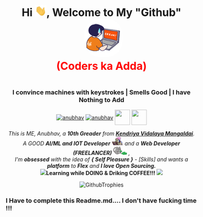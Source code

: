  <div style="justify-items: center;">
        <div>
            <div style="display: flex;">
            <h1 align="center">Hi <img
                        src="https://raw.githubusercontent.com/ABSphreak/ABSphreak/master/gifs/Hi.gif" width="30px">,
                    Welcome to My "Github"  <img src="assets/error.gif"
                        alt="Fucking GIF" style="border-radius: 40px; margin-left: 10px;" height="100" width="100"> <span style="color: red;"><br> (Coders ka Adda)</span></h1>
            </div>
            <h3 align="center">I convince machines with keystrokes | Smells Good | I have Nothing to Add</h3>
            <p align="center">
                <a href="https://www.linkedin.com/in/anubhav-shivam-nath-42a568265/" target="blank"><img align="center"
                        src="https://user-images.githubusercontent.com/74038190/235294012-0a55e343-37ad-4b0f-924f-c8431d9d2483.gif"
                        alt="anubhav" height="40" width="40"></a>
                <a href="https://www.instagram.com/anubhav_shivam_nath/" target="blank"><img align="center"
                        src="https://user-images.githubusercontent.com/74038190/235294013-a33e5c43-a01c-43f6-b44d-a406d8b4ab75.gif"
                        alt="anubhav" height="40" width="40"></a>
                <a href="https://www.youtube.com/@anubhavshivamnath"><img align="center"
                        src="https://user-images.githubusercontent.com/74038190/235294007-de441046-823e-4eff-89bf-d4df52858b65.gif"
                        height="40" width="40"></a>
                <a href="https://x.com/WhiteDe11243027"><img align="center"
                        src="https://raw.githubusercontent.com/johan/svg-cleanups/5bac1ce84167c62770c481146e3511d22a2931c5/logos/twitter.svg"
                        height="40" width="40"></a>
            </p>
            <p align="center">
                <em>
                    This is ME, Anubhav, a <b>10th Greader</b> from <a href="https://mangaldoi.kvs.ac.in/"> <b>Kendriya
                            Vidalaya Mangaldai</b></a>. <br>
                    A GOOD <b>AI/ML and IOT Developer</b> <img src="/assets/developer.gif" width="30px"> and a <b>Web
                        Developer (FREELANCER)</b>&nbsp;<img src="assets/money .gif" width="36px">&nbsp;,<br>I'm
                    <b>obsessed</b>
                    with the idea of <b>{ Self Pleasure }</b> - [Skills] and wants a <b>platform</b> to
                    <b>Flex</b> and
                    <b>I love Open Sourcing.</b>
                </em>
                <br>
                <img src="https://media.giphy.com/media/VgCDAzcKvsR6OM0uWg/giphy.gif" width="50"><b>Learning while
                    DOING &amp; Driking COFFEE!!!</b> <img src="https://media.giphy.com/media/7j2hfyeVcDtf2/giphy.gif"
                    width="50">
            </p>
        </div>
<div align="center">

![GithubTrophies](https://github-profile-trophy.vercel.app/?username=and262144&theme=transparent&no-frame=true&no-bg=false&margin-w=10)

</div>

### I Have to complete this Readme.md.... I don't have fucking time !!!

